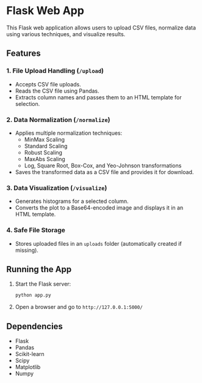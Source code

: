# Flask Web App

This Flask web application allows users to upload CSV files, normalize data using various techniques, and visualize results.

## Features

### 1. File Upload Handling (`/upload`)
- Accepts CSV file uploads.
- Reads the CSV file using Pandas.
- Extracts column names and passes them to an HTML template for selection.

### 2. Data Normalization (`/normalize`)
- Applies multiple normalization techniques:
  - MinMax Scaling
  - Standard Scaling
  - Robust Scaling
  - MaxAbs Scaling
  - Log, Square Root, Box-Cox, and Yeo-Johnson transformations
- Saves the transformed data as a CSV file and provides it for download.

### 3. Data Visualization (`/visualize`)
- Generates histograms for a selected column.
- Converts the plot to a Base64-encoded image and displays it in an HTML template.

### 4. Safe File Storage
- Stores uploaded files in an `uploads` folder (automatically created if missing).


## Running the App

1. Start the Flask server:
   ```sh
   python app.py
   ```
2. Open a browser and go to `http://127.0.0.1:5000/`


## Dependencies
- Flask
- Pandas
- Scikit-learn
- Scipy
- Matplotlib
- Numpy


